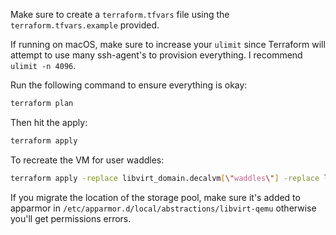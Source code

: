 Make sure to create a `terraform.tfvars` file using the `terraform.tfvars.example` provided.

If running on macOS, make sure to increase your `ulimit` since Terraform will attempt to use many ssh-agent's to provision everything. I recommend `ulimit -n 4096`.

Run the following command to ensure everything is okay:

```sh
terraform plan
```

Then hit the apply:

```sh
terraform apply
```

To recreate the VM for user waddles:
```sh
terraform apply -replace libvirt_domain.decalvm[\"waddles\"] -replace libvirt_volume.decalvm_volume[\"waddles\"]
```

If you migrate the location of the storage pool, make sure it's added to apparmor in `/etc/apparmor.d/local/abstractions/libvirt-qemu` otherwise you'll get permissions errors.
